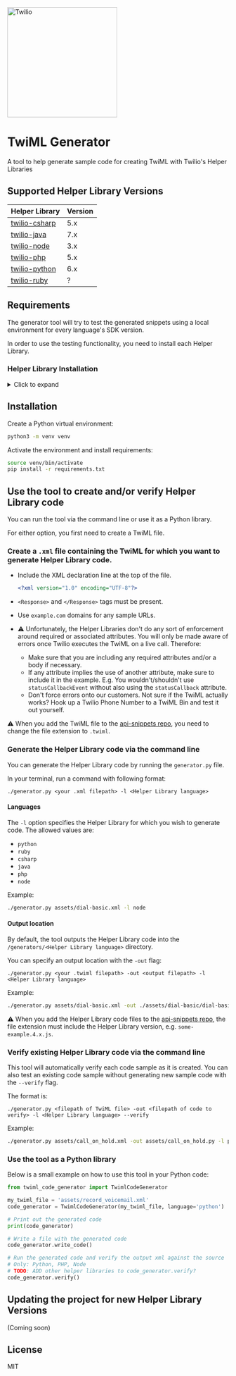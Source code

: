 <a href="https://www.twilio.com">
  <img src="https://static0.twilio.com/marketing/bundles/marketing/img/logos/wordmark-red.svg" alt="Twilio" width="250" />
</a>

# TwiML Generator
A tool to help generate sample code for creating TwiML with Twilio's Helper Libraries

## Supported Helper Library Versions

| Helper Library  | Version |
| :-------------  |:------------- |
| [twilio-csharp](https://github.com/twilio/twilio-csharp/) | 5.x |
| [twilio-java](https://github.com/twilio/twilio-java/) | 7.x |
| [twilio-node](https://github.com/twilio/twilio-node/) | 3.x |
| [twilio-php](https://github.com/twilio/twilio-php/) | 5.x |
| [twilio-python](https://github.com/twilio/twilio-python/) | 6.x |
| [twilio-ruby](https://github.com/twilio/twilio-ruby/) | ? |


## Requirements
The generator tool will try to test the generated snippets using a local
environment for every language's SDK version.

In order to use the testing functionality, you need to install each Helper Library. 

### Helper Library Installation
<details>
  <summary>Click to expand</summary>

#### twilio-csharp

- [twilio-csharp GitHub Repo](https://github.com/twilio/twilio-csharp/)
- Requirements: 
  - [.NET Core 1.0+](https://dotnet.microsoft.com/download/dotnet-core)
- `twilio-csharp` installation: 
  - From within this project's root directory run the following command: 
    ```bash
    dotnet add package Twilio
    ```
  
#### twilio-java

- [twilio-java GitHub Repo](https://github.com/twilio/twilio-java)
- Requirements: 
  - Java 8
    
    To install Java 8, run the following command: 
    
    ```bash
    brew tap adoptopenjdk/openjdk
    brew install adoptopenjdk/openjdk/adoptopenjdk8 --cask
    ```

- `twilio-java` installation: 

    1. Go to [mvnrepository.com](https://mvnrepository.com/artifact/com.twilio.sdk/twilio) and click on the version of the Helper Library you need. 
    1. In the table at the top of the page, find **Files** and click on **jar** (may need to click on **View All** and select the `twilio-<version number>-jar-with-dependencies.jar` file?)
    1. Create a `lib` directory in the root of this project and place the `.jar` file in it.

#### twilio-python

- [twilio-python GitHub Repo](https://github.com/twilio/twilio-python)
- Requirements: 
  - Python 3.7+

- `twilio-python` installation: 
  
  - Install `twilio` sdk with `pip` 
  
    (**Note:** If you followed the Installation instructions for this repo, `twilio-python` is already installed!)

    ```bash
    pip3 install twilio
    ```

#### twilio-ruby

- [twilio-ruby GitHub Repo](https://github.com/twilio/twilio-ruby)

- Requirements: 
  - Ruby 3.1 and [rbenv](https://github.com/rbenv/rbenv)

    To install `rbenv`, run the following command: 

      ```bash
      brew install rbenv
      rbenv init
      ```
      Follow the instructions printed out from rbenv init for setting up the rbenv shell integration.

      **NOTE:** You must also add the output of `rbenv init` to your `~/.bash_profile`, even if you use another shell, such as `.zsh`. The generator script uses Python's subprocess module, which will only load your `bash_profile` to run commands.

      Then, install your desired Ruby version:

      ```bash
      rbenv install 2.6.3  # or other preferred version; the twilio-ruby works with ruby >1.9.3
      rbenv global 2.6.3  # or whichever version you installed
      rbenv rehash  # installs shims -- run this after installing a new ruby version with rbenv
      gem update --system  # update the RubyGems system software
      ```

- `twilio-ruby` installation: 

  Run the following command: 

  ```bash
  gem install twilio-ruby
  ```

  or install a specific `twilio-ruby` version: 

  ```bash
  gem install twilio-ruby -v 5.76.0
  ```

#### twilio-php

- [twilio-php GitHub Repo](https://github.com/twilio/twilio-php/)
- Requirements: 
  - PHP 8
    
    To install PHP 8, run the following command: 
    ```
    brew install php
    ```

  - [Composer](https://getcomposer.org/download/)
    
    Run the following command: 
    
    ```bash
    brew install composer
    ```

- `twilio-php` installation: 

  In the root directory of this project, run the following command: 
  
  ```bash
  composer require twilio/sdk
  ```
  This will create `composer.json` and `composer.lock` files.

#### twilio-node

- [twilio-node GitHub Repo](https://github.com/twilio/twilio-node/)
- Requirements: 
  - Node.js 14+
  
    To install Node.js, run the following command: 
  
    ```bash
    brew install node
    ```

- `twilio-node` installation: 

  In the root directory of this project, run the following command: 
    
  ```bash
  npm install twilio
  ```

#### twilio-go (Coming soon?)

[twilio-go GitHub Repo](https://github.com/twilio/twilio-go)

</details>

## Installation

Create a Python virtual environment:

```bash
python3 -m venv venv
```

Activate the environment and install requirements:

```bash
source venv/bin/activate
pip install -r requirements.txt
```

## Use the tool to create and/or verify Helper Library code

You can run the tool via the command line or use it as a Python library. 

For either option, you first need to create a TwiML file. 

### Create a `.xml` file containing the TwiML for which you want to generate Helper Library code. 

- Include the XML declaration line at the top of the file. 

  ```xml
  <?xml version="1.0" encoding="UTF-8"?>
  ```

- `<Response>` and `</Response>` tags must be present. 
- Use `example.com` domains for any sample URLs. 
- :warning: Unfortunately, the Helper Libraries don't do any sort of enforcement around required or associated attributes. You will only be made aware of errors once Twilio executes the TwiML on a live call. Therefore: 
  - Make sure that you are including any required attributes and/or a body if necessary. 
  - If any attribute implies the use of another attribute, make sure to include it in the example. E.g. You wouldn't/shouldn't use `statusCallbackEvent` without also using the `statusCallback` attribute. 
  - Don't force errors onto our customers. Not sure if the TwiML actually works? Hook up a Twilio Phone Number to a TwiML Bin and test it out yourself.

:warning: When you add the TwiML file to the [api-snippets repo](https://github.com/TwilioDevEd/api-snippets/tree/master/twiml), you need to change the file extension to `.twiml`. 

### Generate the Helper Library code via the command line

  You can generate the Helper Library code by running the `generator.py` file.

  In your terminal, run a command with following format: 
  
  `./generator.py <your .xml filepath> -l <Helper Library language>`
  
  #### Languages

  The `-l` option specifies the Helper Library for which you wish to generate code. The allowed values are: 
  - `python` 
  - `ruby`
  - `csharp`
  - `java`
  - `php`
  - `node`
  
  Example: 
  ```bash
  ./generator.py assets/dial-basic.xml -l node
  ```

  #### Output location 

  By default, the tool outputs the Helper Library code into the `/generators/<Helper Library language>` directory. 

  You can specify an output location with the `-out` flag: 

  ```
  ./generator.py <your .twiml filepath> -out <output filepath> -l <Helper Library language>
  ```

  Example: 
  ```bash
  ./generator.py assets/dial-basic.xml -out ./assets/dial-basic/dial-basic.4.x.js -l node
  ```

  :warning: When you add the Helper Library code files to the [api-snippets repo](https://github.com/TwilioDevEd/api-snippets/tree/master/twiml), the file extension must include the Helper Library version, e.g. `some-example.4.x.js`.  

  
### Verify existing Helper Library code via the command line

This tool will automatically verify each code sample as it is created. You can also test an existing code sample without generating new sample code with the `--verify` flag. 

The format is:

  `./generator.py <filepath of TwiML file> -out <filepath of code to verify> -l <Helper Library language> --verify`

Example: 
```bash
./generator.py assets/call_on_hold.xml -out assets/call_on_hold.py -l python --verify
```

### Use the tool as a Python library

Below is a small example on how to use this tool in your Python code:

```python
from twiml_code_generator import TwimlCodeGenerator

my_twiml_file = 'assets/record_voicemail.xml'
code_generator = TwimlCodeGenerator(my_twiml_file, language='python')

# Print out the generated code
print(code_generator)

# Write a file with the generated code
code_generator.write_code()

# Run the generated code and verify the output xml against the source
# Only: Python, PHP, Node
# TODO: ADD other helper libraries to code_generator.verify?
code_generator.verify()
```

## Updating the project for new Helper Library Versions

(Coming soon)

## License
MIT
